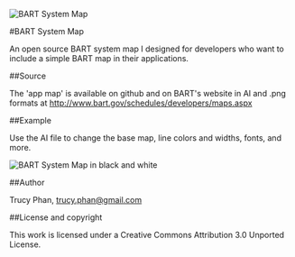 ![BART System Map](https://img.skitch.com/20120426-m7mieadpnbgreqjygp7iqfhimg.jpg)

#BART System Map

An open source BART system map I designed for developers who want to include a simple BART map in their applications.

##Source

The 'app map' is available on github and on BART's website in AI and .png formats at http://www.bart.gov/schedules/developers/maps.aspx

##Example

Use the AI file to change the base map, line colors and widths, fonts, and more. 

![BART System Map in black and white ](https://img.skitch.com/20120426-pcgw9y4jxjx5ja9pkhwykqq96u.jpg)

##Author

Trucy Phan, trucy.phan@gmail.com

##License and copyright

This work is licensed under a Creative Commons Attribution 3.0 Unported License.